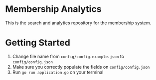 # Membership Analytics

This is the search and analytics repository for the membership system.

# Getting Started
1. Change file name from `config/config.example.json` to `config/config.json`
2. Make sure you correctly populate the fields on `config/config.json`
3. Run `go run application.go` on your terminal